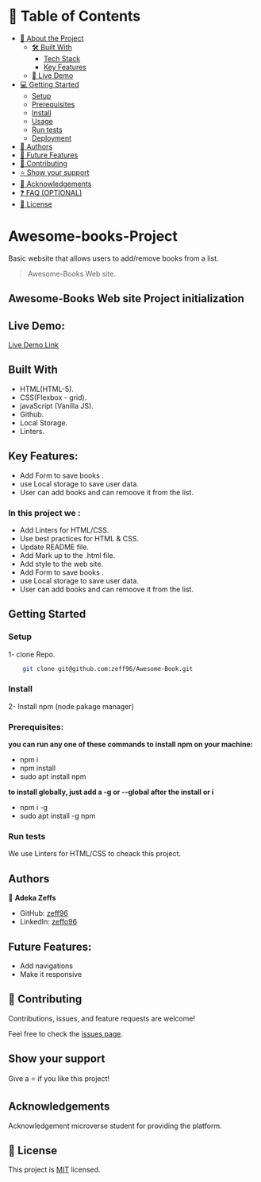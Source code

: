 # 📗 Table of Contents

- [📖 About the Project](#about-project)
  - [🛠 Built With](#built-with)
    - [Tech Stack](#tech-stack)
    - [Key Features](#key-features)
  - [🚀 Live Demo](#live-demo)
- [💻 Getting Started](#getting-started)
  - [Setup](#setup)
  - [Prerequisites](#prerequisites)
  - [Install](#install)
  - [Usage](#usage)
  - [Run tests](#run-tests)
  - [Deployment](#triangular_flag_on_post-deployment)
- [👥 Authors](#authors)
- [🔭 Future Features](#future-features)
- [🤝 Contributing](#contributing)
- [⭐️ Show your support](#support)
- [🙏 Acknowledgements](#acknowledgements)
- [❓ FAQ (OPTIONAL)](#faq)
- [📝 License](#license)

# Awesome-books-Project
Basic website that allows users to add/remove books from a list. 

> Awesome-Books Web site.
## Awesome-Books Web site Project initialization


## Live Demo:

[Live Demo Link](https://zeff96.github.io/awesome-book.github.io/?)

 ## Built With

- HTML(HTML-5).
- CSS(Flexbox - grid).
- javaScript (Vanilla JS).
- Github.
- Local Storage.
- Linters.

## Key Features:
- Add Form to save books .
- use Local storage to save user data.
- User can add books and can remoove it from the list.

### In this project we :
- Add Linters for HTML/CSS.
- Use best practices for HTML & CSS.
- Update README file.
- Add Mark up to the .html file.
- Add style to the web site.
- Add Form to save books .
- use Local storage to save user data.
- User can add books and can remoove it from the list.

## Getting Started

### Setup
1- clone Repo.
```sh
    git clone git@github.com:zeff96/Awesome-Book.git
```
### Install 
2- Install npm (node pakage manager)

### Prerequisites:
**you can run any one of these commands to install npm on your machine:**
- npm i
- npm install
- sudo apt install npm

 **to install globally, just add a -g or --global after the install or i**
- npm i -g
- sudo apt install -g npm

### Run tests

We use Linters for HTML/CSS to cheack this project.

## Authors

👤 **Adeka Zeffs**

- GitHub: [zeff96](https://github.com/zeff96)
- LinkedIn: [zeffo96](https://www.linkedin.com/in/zeff-adeka-28060820a/)

## Future Features:
- Add navigations 
- Make it responsive 

## 🤝 Contributing

Contributions, issues, and feature requests are welcome!

Feel free to check the [issues page](https://github.com/zeff96/Awesome-Book/issues).

## Show your support

Give a ⭐️ if you like this project!

## Acknowledgements
Acknowledgement microverse student for providing the platform.

## 📝 License

This project is [MIT](./MIT.md) licensed.
